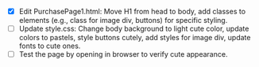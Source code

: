 - [x] Edit PurchasePage1.html: Move H1 from head to body, add classes to elements (e.g., class for image div, buttons) for specific styling.
- [ ] Update style.css: Change body background to light cute color, update colors to pastels, style buttons cutely, add styles for image div, update fonts to cute ones.
- [ ] Test the page by opening in browser to verify cute appearance.

